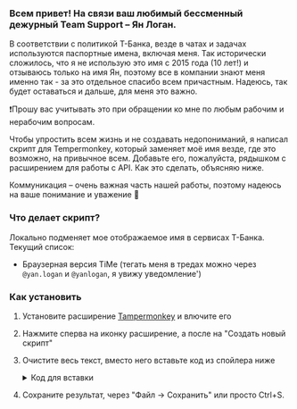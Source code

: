 ### Всем привет! На связи ваш любимый бессменный дежурный Team Support – Ян Логан.

В соответствии с политикой Т-Банка, везде в чатах и задачах используются паспортные имена, включая меня. Так исторически сложилось, что я не использую это имя с 2015 года (10 лет!) и отзываюсь только на имя Ян, поэтому все в компании знают меня именно так - за это отдельное спасибо всем причастным. Надеюсь, так будет оставаться и дальше, для меня это важно.

❗️Прошу вас учитывать это при обращении ко мне по любым рабочим и нерабочим вопросам.

Чтобы упростить всем жизнь и не создавать недопониманий, я написал скрипт для Tempermonkey, который заменяет моё имя везде, где это возможно, на привычное всем. Добавьте его, пожалуйста, рядышком с расширением для работы с API. Как это сделать, объясняю  ниже.

Коммуникация – очень важная часть нашей работы, поэтому надеюсь на ваше понимание и уважение 🖤 

### Что делает скрипт?
Локально подменяет мое отображаемое имя в сервисах Т-Банка. Текущий список:
- Браузерная версия TiMe (тегать меня в тредах можно через `@yan.logan` и `@yanlogan`, я увижу уведомление')

### Как установить
1. Установите расширение [Tampermonkey](https://chrome.google.com/webstore/detail/tampermonkey/dhdgffkkebhmkfjojejmpbldmpobfkfo) и влючите его
2. Нажмите сперва на иконку расширение, а после на "Создать новый скрипт"
3. Очистите весь текст, вместо него вставьте код из спойлера ниже
    <details>
    <summary>Код для вставки</summary>

    ```js
      // ==UserScript==
      // @name         Yan Logan name change
      // @version      dynamic
      // @description  https://raw.githubusercontent.com/yanlogan/yanlogan-namechange/refs/heads/main/README.md
      // @match        *://*/*
      // @icon         https://www.google.com/s2/favicons?sz=64&domain=tbank.ru
      // @require      https://raw.githubusercontent.com/yanlogan/yanlogan-namechange/refs/heads/main/index.js
      // @downloadURL  https://raw.githubusercontent.com/yanlogan/yanlogan-namechange/refs/heads/main/index.js
      // @updateURL    https://raw.githubusercontent.com/yanlogan/yanlogan-namechange/refs/heads/main/index.js
      // @run-at       document-ready
      // @grant        GM_addStyle
      // @author       Yan Logan
      // ==/UserScript==
    ```
    </details>
4. Сохраните результат, через "Файл → Сохранить" или просто Ctrl+S.
